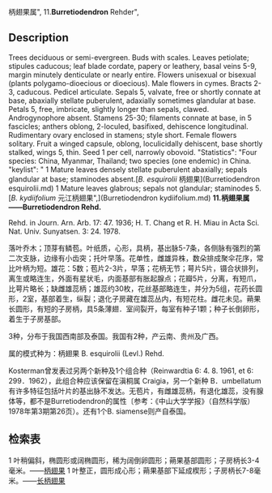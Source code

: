 柄翅果属",
11.**Burretiodendron** Rehder",

## Description
Trees deciduous or semi-evergreen. Buds with scales. Leaves petiolate; stipules caducous; leaf blade cordate, papery or leathery, basal veins 5-9, margin minutely denticulate or nearly entire. Flowers unisexual or bisexual (plants polygamo-dioecious or dioecious). Male flowers in cymes. Bracts 2-3, caducous. Pedicel articulate. Sepals 5, valvate, free or shortly connate at base, abaxially stellate puberulent, adaxially sometimes glandular at base. Petals 5, free, imbricate, slightly longer than sepals, clawed. Androgynophore absent. Stamens 25-30; filaments connate at base, in 5 fascicles; anthers oblong, 2-loculed, basifixed, dehiscence longitudinal. Rudimentary ovary enclosed in stamens; style short. Female flowers solitary. Fruit a winged capsule, oblong, loculicidally dehiscent, base shortly stalked, wings 5, thin. Seed 1 per cell, narrowly obovoid.
  "Statistics": "Four species: China, Myanmar, Thailand; two species (one endemic) in China.
  "keylist": "
1 Mature leaves densely stellate puberulent abaxially; sepals glandular at base; staminodes absent.[*B. esquirolii* 柄翅果](Burretiodendron esquirolii.md)
1 Mature leaves glabrous; sepals not glandular; staminodes 5.[*B. kydiifolium* 元江柄翅果",](Burretiodendron kydiifolium.md)
**11.柄翅果属——Burretiodendron Rehd.**

Rehd. in Journ. Arn. Arb. 17: 47. 1936; H. T. Chang et R. H. Miau in Acta Sci. Nat. Univ. Sunyatsen. 3: 24. 1978.

落叶乔木；顶芽有鳞苞。叶纸质，心形，具柄，基出脉5-7条，各侧脉有强烈的第二次支脉，边缘有小齿突；托叶早落。花单性，雌雄异株，数朵排成聚伞花序，常比叶柄为短。雄花：5数；苞片2-3片，早落；花柄无节；萼片5片，镊合状排列，离生或略连生，外面有星状毛，内面基部有胀起腺点；花瓣5片，分离，有短爪，比萼片略长；缺雌雄蕊柄；雄蕊约30枚，花丝基部略连生，并分为5组，花药长圆形，2室，基部着生，纵裂；退化子房藏在雄蕊丛内，有短花柱。雌花未见。蒴果长圆形，有短的子房柄，具5条薄翅．室间裂开，每室有种子1颗；种子长倒卵形，着生于子房基部。

3种，分布于我国西南部及泰国。我国有2种，产云南、贵州及广西。

属的模式种为：柄翅果 B. esquirolii (Levl.) Rehd.

Kosterman曾发表过另两个新种及1个组合种（Reinwardtia 6: 4. 8. 1961, et 6: 299．1962），此组合种应该保留在滇桐属 Craigia，另一个新种 B．umbellatum有许多特征包括叶片的基出脉不发达。无苞片，有雌雄蕊柄，有退化雄蕊，没有腺体等，都不是Burretiodendron的属性〔参考：《中山大学学报》（自然科学版）1978年第3期第26页）。还有1个B. siamense则产自泰国。

## 检索表

1 叶稍偏斜，椭圆形或阔椭圆形，稀为阔倒卵圆形；蒴果基部圆形；子房柄长3-4毫米。——[柄翅果](Burretiodendron%20esquirolii.md)
1 叶整正，圆形成心形；蒴果基部下延成楔形；子房柄长7-8毫米。——[长柄翅果](Burretiodendron%20longistipitatum.md)

